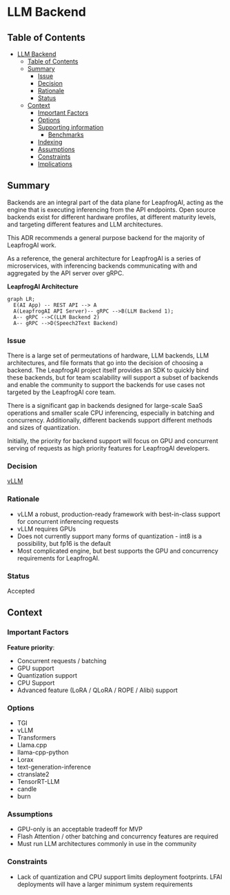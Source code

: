 # LLM Backend 

## Table of Contents

- [LLM Backend](#llm-backend)
  - [Table of Contents](#table-of-contents)
  - [Summary](#summary)
    - [Issue](#issue)
    - [Decision](#decision)
    - [Rationale](#rationale)
    - [Status](#status)
  - [Context](#context)
    - [Important Factors](#important-factors)
    - [Options](#options)
    - [Supporting information](#supporting-information)
      - [Benchmarks](#benchmarks)
    - [Indexing](#indexing)
    - [Assumptions](#assumptions)
    - [Constraints](#constraints)
    - [Implications](#implications)

## Summary

Backends are an integral part of the data plane for LeapfrogAI, acting as the engine that is executing inferencing from the API endpoints. Open source backends exist for different hardware profiles, at different maturity levels, and targeting different features and LLM architectures.

This ADR recommends a general purpose backend for the majority of LeapfrogAI work.

As a reference, the general architecture for LeapfrogAI is a series of microservices, with inferencing backends communicating with and aggregated by the API server over gRPC.

**LeapfrogAI Architecture**
```mermaid
graph LR;
  E(AI App) -- REST API --> A
  A(LeapfrogAI API Server)-- gRPC -->B(LLM Backend 1);
  A-- gRPC -->C(LLM Backend 2)
  A-- gRPC -->D(Speech2Text Backend)
```

### Issue

There is a large set of permeutations of hardware, LLM backends, LLM architectures, and file formats that go into the decision of choosing a backend. The LeapfrogAI project itself provides an SDK to quickly bind these backends, but for team scalability will support a subset of backends and enable the community to support the backends for use cases not targeted by the LeapfrogAI core team.

There is a significant gap in backends designed for large-scale SaaS operations and smaller scale CPU inferencing, especially in batching and concurrency. Additionally, different backends support different methods and sizes of quantization.

Initially, the priority for backend support will focus on GPU and concurrent serving of requests as high priority features for LeapfrogAI developers.

### Decision

[vLLM](https://github.com/vllm-project/vllm)

### Rationale

* vLLM a robust, production-ready framework with best-in-class support for concurrent inferencing requests
* vLLM requires GPUs
* Does not currently support many forms of quantization - int8 is a possibility, but fp16 is the default
* Most complicated engine, but best supports the GPU and concurrency requirements for LeapfrogAI.

### Status

Accepted

## Context

### Important Factors

**Feature priority**:

- Concurrent requests / batching
- GPU support
- Quantization support
- CPU Support
- Advanced feature (LoRA / QLoRA / ROPE / Alibi) support

### Options

- TGI
- vLLM
- Transformers
- Llama.cpp
- llama-cpp-python
- Lorax
- text-generation-inference
- ctranslate2
- TensorRT-LLM
- candle
- burn

### Assumptions

* GPU-only is an acceptable tradeoff for MVP
* Flash Attention / other batching and concurrency features are required
* Must run LLM architectures commonly in use in the community

### Constraints

* Lack of quantization and CPU support limits deployment footprints. LFAI deployments will have a larger minimum system requirements